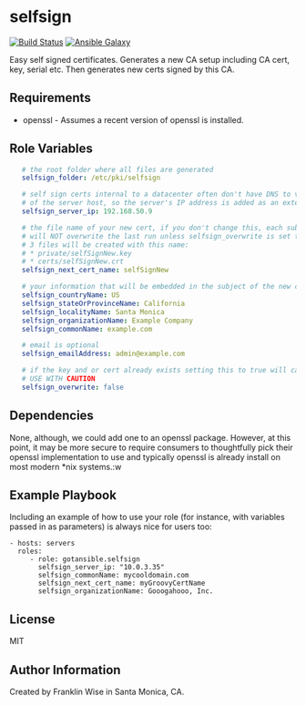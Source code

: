 selfsign
=========
[![Build Status](https://travis-ci.org/gotansible/selfsign.svg)](https://travis-ci.org/gotansible/selfsign)
[![Ansible Galaxy](http://img.shields.io/badge/galaxy-selfsign-blue.svg?style=flat)](https://galaxy.ansible.com/list#/roles/3588)

Easy self signed certificates. Generates a new CA setup including CA cert, key, serial etc.  Then generates new certs signed by this CA.

Requirements
------------

* openssl - Assumes a recent version of openssl is installed.

Role Variables
--------------

```yml
   # the root folder where all files are generated
   selfsign_folder: /etc/pki/selfsign

   # self sign certs internal to a datacenter often don't have DNS to verify the commonName
   # of the server host, so the server's IP address is added as an extension
   selfsign_server_ip: 192.168.50.9

   # the file name of your new cert, if you don't change this, each subsequent run
   # will NOT overwrite the last run unless selfsign_overwrite is set to true
   # 3 files will be created with this name:
   # * private/selfSignNew.key
   # * certs/selfSignNew.crt
   selfsign_next_cert_name: selfSignNew

   # your information that will be embedded in the subject of the new certificate
   selfsign_countryName: US
   selfsign_stateOrProvinceName: California
   selfsign_localityName: Santa Monica
   selfsign_organizationName: Example Company
   selfsign_commonName: example.com

   # email is optional
   selfsign_emailAddress: admin@example.com

   # if the key and or cert already exists setting this to true will cause them to get overwritten
   # USE WITH CAUTION
   selfsign_overwrite: false

```

Dependencies
------------

None, although, we could add one to an openssl package.  However, at this point, it may
be more secure to require consumers to thoughtfully pick their openssl implementation to use and typically openssl is already install on most modern *nix systems.:w

Example Playbook
----------------

Including an example of how to use your role (for instance, with variables passed in as parameters) is always nice for users too:

    - hosts: servers
      roles:
         - role: gotansible.selfsign
		   selfsign_server_ip: "10.0.3.35"
		   selfsign_commonName: mycooldomain.com 
		   selfsign_next_cert_name: myGroovyCertName
		   selfsign_organizationName: Gooogahooo, Inc.


License
-------

MIT

Author Information
------------------

Created by Franklin Wise in Santa Monica, CA.

